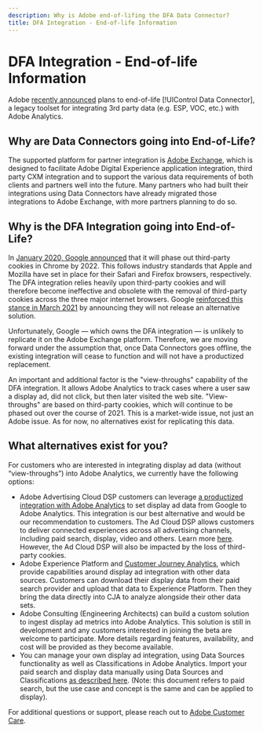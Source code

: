 ```yaml
---
description: Why is Adobe end-of-lifing the DFA Data Connector?
title: DFA Integration - End-of-life Information
---
```


# DFA Integration - End-of-life Information

Adobe [recently announced](https://experienceleague.adobe.com/docs/analytics/import/dataconnectors/data-connectors-eol.html#dataconnectors) plans to end-of-life [!UIControl Data Connector], a legacy toolset for integrating 3rd party data (e.g. ESP, VOC, etc.) with Adobe Analytics.

## Why are Data Connectors going into End-of-Life?

The supported platform for partner integration is [Adobe Exchange](https://exchange.adobe.com/experiencecloud), which is designed to facilitate Adobe Digital Experience application integration, third party CXM integration and to support the various data requirements of both clients and partners well into the future. Many partners who had built their integrations using Data Connectors have already migrated those integrations to Adobe Exchange, with more partners planning to do so.
  
## Why is the DFA Integration going into End-of-Life?

In [January 2020, Google announced](https://blog.chromium.org/2020/01/building-more-private-web-path-towards.html) that it will phase out third-party cookies in Chrome by 2022. This follows industry standards that Apple and Mozilla have set in place for their Safari and Firefox browsers, respectively. The DFA integration relies heavily upon third-party cookies and will therefore become ineffective and obsolete with the removal of third-party cookies across the three major internet browsers. Google [reinforced this stance in March 2021](https://blog.google/products/ads-commerce/a-more-privacy-first-web) by announcing they will not release an alternative solution.
 
Unfortunately, Google — which owns the DFA integration — is unlikely to replicate it on the Adobe Exchange platform. Therefore, we are moving forward under the assumption that, once Data Connectors goes offline, the existing integration will cease to function and will not have a productized replacement. 
 
An important and additional factor is the "view-throughs" capability of the DFA integration. It allows Adobe Analytics to track cases where a user saw a display ad, did not click, but then later visited the web site. "View-throughs" are based on third-party cookies, which will continue to be phased out over the course of 2021. This is a market-wide issue, not just an Adobe issue. As for now, no alternatives exist for replicating this data.
 
## What alternatives exist for you?

For customers who are interested in integrating display ad data (without “view-throughs”) into Adobe Analytics, we currently have the following options:

* Adobe Advertising Cloud DSP customers can leverage [a productized integration with Adobe Analytics](https://experienceleague.adobe.com/docs/analytics-learn/tutorials/integrations/ad-cloud/introduction-to-the-analytics-for-advertising-cloud-dsp-integration.html?lang=en#integrations) to set display ad data from Google to Adobe Analytics. This integration is our best alternative and would be our recommendation to customers. The Ad Cloud DSP allows customers to deliver connected experiences across all advertising channels, including paid search, display, video and others. Learn more [here](https://experienceleague.adobe.com/docs/advertising-cloud/dsp/introduction/dsp-about.html?lang=en#introduction). However, the Ad Cloud DSP will also be impacted by the loss of third-party cookies. 
* Adobe Experience Platform and [Customer Journey Analytics](https://experienceleague.adobe.com/docs/analytics-platform/using/cja-landing.html?lang=en), which provide capabilities around display ad integration with other data sources. Customers can download their display data from their paid search provider and upload that data to Experience Platform. Then they bring the data directly into CJA to analyze alongside their other data sets.
* Adobe Consulting (Engineering Architects) can build a custom solution to ingest display ad metrics into Adobe Analytics. This solution is still in development and any customers interested in joining the beta are welcome to participate. More details regarding features, availability, and cost will be provided as they become available.
* You can manage your own display ad integration, using Data Sources functionality as well as Classifications in Adobe Analytics. Import your paid search and display data manually using Data Sources and Classifications [as described here](https://experienceleague.adobe.com/docs/analytics/import/use-cases/paid-search-metrics.html?lang=en#use-cases). (Note: this document refers to paid search, but the use case and concept is the same and can be applied to display).

For additional questions or support, please reach out to [Adobe Customer Care](https://helpx.adobe.com/contact/enterprise-support.ec.html). 